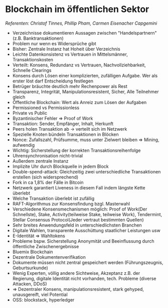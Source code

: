 # Blockchain im öffentlichen Sektor
*Referenten: Christof Tinnes, Phillip Pham, Carmen Eisenacher Capgemini*

- Verzeichnisse dokumentieren Aussagen zwischen "Handelspartnern"(z.B.
  Banktransaktionen)
- Problem nur wenn es Widersprüche gibt
- Bisher: Zentrale Instanz hat Hoheit über Verzeichnis
- Leichte Datenkonsistenz vs Vertrauen in Mittelsmänner, Transaktionskosten
- Verteilt: Konsens, Redundanz vs Vertrauen, Nachvollziehbarkeit, Schnelle
  Clearings
- Konsens durch Lösen einer komplizierten, zufälligen Aufgabe. Wer als erster
  löst darf Entscheidung festlegen
- Betrüger bräuchte deutlich mehr Rechenpower als Rest
- Transparenz, Integrität, Manipulationsresistent, Sicher, Alle Teilnehmer
  gleich
- Öffentliche Blockchain: Wert als Anreiz zum Lösen der Aufgaben
- Permissioned vs Permissionless
- Private vs Public
- Byzantinischer Fehler => Proof of Work
- Transaktion: Sender, Empfänger, Inhalt, Herkunft
- Peers holen Transaktion ab -> verteilt sich im Netzwerk
- Spezielle Knoten bündeln Transaktionen in Blöcken
- Nonce: Zufallszahl, Prüfsumme, muss unter Zielwert bleiben => Mining,
  aufwendig
- Wichtig: Sicherstellung der korrekten Transaktionsreihenfolge
- Uhrensynchronisation nicht-trivial
- Außerdem zentrale Instanz
- Implizite Uhr durch Blockquelle in jedem Block
- Double-spend-attack: Gleichzeitig zwei unterschiedliche Transaktionen
  erstellen (sich widersprechend)
- Fork in ca 1,8% der Fälle in Bitcoin
- Netzwerk garantiert Liveness in diesem Fall indem längste Kette überlebt
- Welche Transaktion überlebt ist zufällig
- RAFT-Algorithmus zur Konsensfindung bzgl. Masterwahl
- Verschiedene Konsensmechanismen möglich: Proof of Work(Der Schnellste), Stake, Activity(teilweise Stake, teilweise Work),
  Tendermint, Stellar Consensus Protocol(Jeder vertraut bestimmten Quellen)
- Sehr breites Anwendungsfeld in unterschiedlichsten Branchen
- Digitale Wahlen, transparente Ausschüttung staatlicher Leistungen usw
- E-Identität => Wahltokens
- Probleme bspw. Sicherstellung Anonymität und Beeinflussung durch öffentliche
  Zwischenergebnisse
- Bluemix Blockchain
- Dezentrale Dokumentenverifikation
- Dokumente müssen nicht zentral gespeichert werden (Führungszeugnis,
  Geburtsurkunde)
- Wenig Experten, völlig andere Sichtweise, Akzeptanz z.B. der Regierung,
  digitale Identität nicht vorhanden, tech. Probleme (diverse Attacken, DDoS)
- => Dezentraler Konsens, manipulationsresistent, stark gehyped, unausgereift,
  viel Potential
- OSS: blockstack, hyperledger
